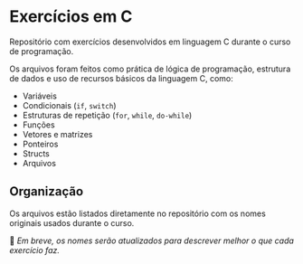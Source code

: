 # Exercícios em C

Repositório com exercícios desenvolvidos em linguagem C durante o curso de programação.

Os arquivos foram feitos como prática de lógica de programação, estrutura de dados e uso de recursos básicos da linguagem C, como:

- Variáveis
- Condicionais (`if`, `switch`)
- Estruturas de repetição (`for`, `while`, `do-while`)
- Funções
- Vetores e matrizes
- Ponteiros
- Structs
- Arquivos

## Organização

Os arquivos estão listados diretamente no repositório com os nomes originais usados durante o curso.

📌 *Em breve, os nomes serão atualizados para descrever melhor o que cada exercício faz.*
